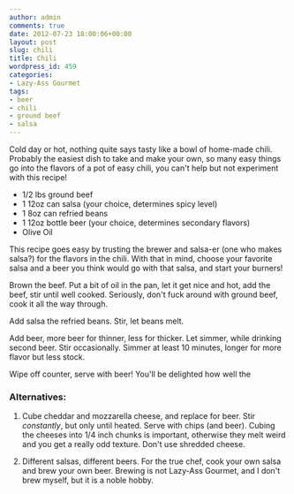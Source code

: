 ```yaml
---
author: admin
comments: true
date: 2012-07-23 18:00:06+00:00
layout: post
slug: chili
title: Chili
wordpress_id: 459
categories:
- Lazy-Ass Gourmet
tags:
- beer
- chili
- ground beef
- salsa
---
```


Cold day or hot, nothing quite says tasty like a bowl of home-made chili. Probably the easiest dish to take and make your own, so many easy things go into the flavors of a pot of easy chili, you can't help but not experiment with this recipe!

  * 1/2 lbs ground beef
  * 1 12oz can salsa (your choice, determines spicy level)
  * 1 8oz can refried beans
  * 1 12oz bottle beer (your choice, determines secondary flavors)
  * Olive Oil


This recipe goes easy by trusting the brewer and salsa-er (one who makes salsa?) for the flavors in the chili. With that in mind, choose your favorite salsa and a beer you think would go with that salsa, and start your burners!





Brown the beef. Put a bit of oil in the pan, let it get nice and hot, add the beef, stir until well cooked. Seriously, don't fuck around with ground beef, cook it all the way through.





Add salsa the refried beans. Stir, let beans melt.





Add beer, more beer for thinner, less for thicker. Let simmer, while drinking second beer. Stir occasionally. Simmer at least 10 minutes, longer for more flavor but less stock.





Wipe off counter, serve with beer! You'll be delighted how well the





### Alternatives:

  1. Cube cheddar and mozzarella cheese, and replace for beer. Stir _constantly_, but only until heated. Serve with chips (and beer). Cubing the cheeses into 1/4 inch chunks is important, otherwise they melt weird and you get a really odd texture. Don't use shredded cheese.

  2. Different salsas, different beers. For the true chef, cook your own salsa and brew your own beer. Brewing is not Lazy-Ass Gourmet, and I don't brew myself, but it is a noble hobby.





